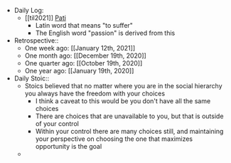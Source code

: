 - Daily Log:
    - [[til2021]] [Pati](http://latindictionary.wikidot.com/verb:pati)
        - Latin word that means "to suffer"
        - The English word "passion" is derived from this
- Retrospective::
    - One week ago: [[January 12th, 2021]]
    - One month ago: [[December 19th, 2020]]
    - One quarter ago: [[October 19th, 2020]]
    - One year ago: [[January 19th, 2020]]
- Daily Stoic::
    - Stoics believed that no matter where you are in the social hierarchy you always have the freedom with your choices
        - I think a caveat to this would be you don't have all the same choices
        - There are choices that are unavailable to you, but that is outside of your control
        - Within your control there are many choices still, and maintaining your perspective on choosing the one that maximizes opportunity is the goal
    -
